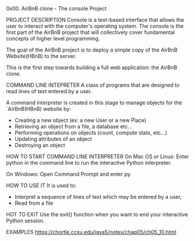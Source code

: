0x00. AirBnB clone - The console Project

PROJECT DESCRIPTION
Console is a text-based interface that allows the user to interact with the computer's operating system. 
The console is the first part of the AirBnB project that will collectively cover fundamental concepts of higher level programming. 

The goal of the AirBnB project is to deploy a simple copy of the AirBnB Website(HBnB) to the server. 

This is the first step towards building a full web application: the AirBnB clone.

COMMAND LINE INTEPRETER
A class of programs that are designed to read lines of text entered by a user.

A command interpreter is created in this stage to manage objects for the `AirBnB(HBnB) website by:
- Creating a new object (ex: a new User or a new Place)
- Retrieving an object from a file, a database etc…
- Performing operations on objects (count, compute stats, etc…)
- Updating attributes of an object
- Destroying an object


HOW TO START COMMAND LINE INTERPRETER
On Mac OS or Linux: 
Enter python in the command line to run the interactive Python interpreter. 

On Windows:
Open Command Prompt and enter py. 

HOW TO USE IT
It is used to:
- Interpret a sequence of lines of text which may be entered by a user,
- Read from a file 

HOT TO EXIT
Use the exit() function when you want to end your interactive Python session.


EXAMPLES
https://chortle.ccsu.edu/java5/notes/chap05/ch05_10.html

